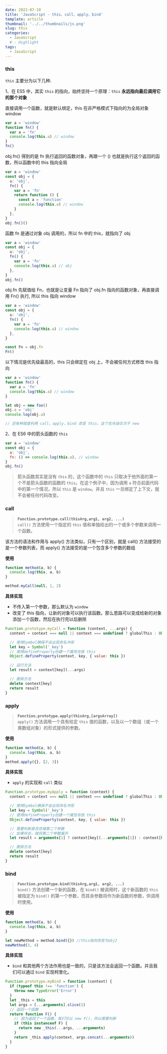 ```yaml
---
date: 2022-07-10
title: 'JavaScript - this、call、apply、bind'
template: article
thumbnail: '../../thumbnails/js.png'
slug: this
categories:
  - JavaScript
  # - Highlight
tags:
  - JavaScript
---
```


### this

`this` 主要分为以下几种.

1、在 ES5 中，其实 `this` 的指向，始终坚持一个原理：`this` **永远指向最后调用它的那个对象**

<div class="tag"> 直接调用一个函数，就是默认绑定，this 在非严格模式下指向的为全局对象 window </div>

```javascript
var a = 'window'
function fn() {
  var a = 'fn'
  console.log(this.a) // window
}
fn()
```

<div class="tag"> obj.fn() 得到的是 fn 执行返回的函数对象，再跟一个 () 也就是执行这个返回的函数，所以函数中的 this 指向全局 </div class="tag">

```javascript
var a = 'window'
const obj = {
  a: 'obj',
  fn() {
    var a = 'fn'
    return function () {
      const a = 'function'
      console.log(this.a) // window
    }
  },
}
obj.fn()()
```

<div class="tag"> 函数 fn 是通过对象 obj 调用的，所以 fn 中的 this，就指向了 obj </div class="tag">

```javascript
var a = 'window'
const obj = {
  a: 'obj',
  fn() {
    var a = 'fn'
    console.log(this.a) // obj
  },
}
obj.fn()
```

<div class="tag"> obj.fn 先赋值给 Fn，也就是让变量 Fn 指向了 obj.fn 指向的函数对象，再直接调用 Fn() 执行, 所以 this 指向 window </div class="tag">

```javascript
var a = 'window'
const obj = {
  a: 'obj',
  fn() {
    var a = 'fn'
    console.log(this.a) // window
  },
}

const Fn = obj.fn
Fn()
```

<div class="tag"> 以下情况是优先级最高的，this 只会绑定在 obj 上，不会被任何方式修改 this 指向 </div class="tag">

```javascript
var a = 'window'
function fn() {
  var a = 'fn'
  console.log(this.a) // window
}

let obj = new foo()
obj.a = 'obj'
console.log(obj.a)

// 还有种就是利用 call，apply，bind 改变 this，这个优先级仅次于 new
```

2、在 ES6 中的箭头函数的 `this`

```javascript
var a = 'window'
const obj = {
  a: 'obj',
  fn: () => console.log(this.a), // window
}
obj.fn()
```

> 箭头函数其实是没有 `this` 的，这个函数中的 `this` 只取决于他外面的第一个不是箭头函数的函数的 `this`。在这个例子中，因为调用 `a` 符合前面代码中的第一个情况，所以 `this` 是 `window`。并且 `this` 一旦绑定了上下文，就不会被任何代码改变。

### call

> **`Function.prototype.call(thisArg,arg1, arg2, ...)`**  
> `call()` 方法使用一个指定的 `this` 值和单独给出的一个或多个参数来调用一个函数。

<div class="tag"> 该方法的语法和作用与 apply() 方法类似，只有一个区别，就是 call() 方法接受的是一个参数列表，而 apply() 方法接受的是一个包含多个参数的数组 </div class="tag">

**使用**

```javascript
function method(a, b) {
  console.log(this, a, b)
}

method.myCall(null, 1, 2)
```

**具体实现**

- 不传入第一个参数，那么默认为 `window`
- 改变了 this 指向，让新的对象可以执行该函数。那么思路可以变成给新的对象添加一个函数，然后在执行完以后删除

```javascript
Function.prototype.myCall = function (context, ...args) {
  context = context === null || context === undefined ? globalThis : Object(context)

  // 使用Symbol确保不会出现命名冲突
  let key = Symbol('_key')
  // 使用defineProperty创建一个属性存放 this
  Object.defineProperty(context, key, { value: this })

  // 运行方法
  let result = context[key](...args)

  // 删除方法
  delete context[key]
  return result
}
```

### apply

> **`Function.prototype.apply(thisArg,[argsArray])`**  
> `apply()` 方法调用一个具有给定 `this` 值的函数，以及以一个数组（或一个类数组对象）的形式提供的参数。

**使用**

```javascript
function method(a, b) {
  console.log(this, a, b)
}
method.apply({}, [2, 3])
```

**具体实现**

- `apply` 的实现和 `call` 类似

```javascript
Function.prototype.myApply = function (context) {
  context = context === null || context === undefined ? globalThis : Object(context)

  // 使用Symbol确保不会出现命名冲突
  let key = Symbol('_key')
  // 使用defineProperty创建一个属性存放 this
  Object.defineProperty(context, key, { value: this })

  // 需要判断是否存储第二个参数
  // 如果存在，就将第二个参数展开
  let result = arguments[1] ? context[key](...arguments[1]) : context[key]()

  // 删除方法
  delete context[key]
  return result
}
```

### bind

> **`Function.prototype.bind(thisArg,arg1, arg2, ...)`**  
> `bind()` 方法创建一个新的函数，在 `bind()` 被调用时，这个新函数的 `this` 被指定为 `bind()` 的第一个参数，而其余参数将作为新函数的参数，供调用时使用。

**使用**

```javascript
function method(a, b) {
  console.log(this, a, b)
}

let newMethod = method.bind({}) //this指向改变为obj2
newMethod(3, 4)
```

**具体实现**

- `bind` 和其他两个方法作用也是一致的，只是该方法会返回一个函数。并且我们可以通过 `bind` 实现柯里化。

```javascript
Function.prototype.myBind = function (context) {
  if (typeof this !== 'function') {
    throw new TypeError('Error')
  }
  let _this = this
  let args = [...arguments].slice(1)
  // 返回一个函数
  return function F() {
    // 因为返回了一个函数，我们可以 new F()，所以需要判断
    if (this instanceof F) {
      return new _this(...args, ...arguments)
    }
    return _this.apply(context, args.concat(...arguments))
  }
}
```
